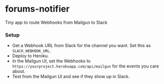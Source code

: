 # forums-notifier
Tiny app to route Webhooks from Mailgun to Slack

### Setup
- Get a Webhook URL from Slack for the channel you want.  Set this as `SLACK_WEBHOOK_URL`.
- Deploy to Heroku.
- In the Mailgun UI, set the Webhooks to `https://yourproject.herokuapp.com/api/mailgun` for the events you care about.
- Test from the Mailgun UI and see if they show up in Slack.
